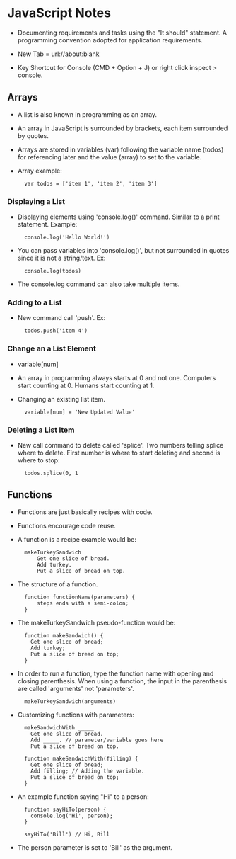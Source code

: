 # JavaScript Notes

- Documenting requirements and tasks using the "It should" statement. A programming convention adopted for application requirements.

- New Tab = url://about:blank
- Key Shortcut for Console (CMD + Option + J) or right click inspect > console.

## Arrays
- A list is also known in programming as an array.
- An array in JavaScript is surrounded by brackets, each item surrounded by quotes.
- Arrays are stored in variables (var) following the variable name (todos) for referencing later and the value (array) to set to the variable.
- Array example: 

		var todos = ['item 1', 'item 2', 'item 3']

### Displaying a List
- Displaying elements using 'console.log()' command. Similar to a print statement. Example: 

		console.log('Hello World!')
		
- You can pass variables into 'console.log()', but not surrounded in quotes since it is not a string/text. Ex: 

		console.log(todos)
		
- The console.log command can also take multiple items.

### Adding to a List
- New command call 'push'. Ex: 

		todos.push('item 4')

### Change an a List Element
- variable[num]
- An array in programming always starts at 0 and not one. Computers start counting at 0. Humans start counting at 1.
- Changing an existing list item. 

		variable[num] = 'New Updated Value'

### Deleting a List Item
- New call command to delete called 'splice'. Two numbers telling splice where to delete. First number is where to start deleting and second is where to stop: 

		todos.splice(0, 1

## Functions
- Functions are just basically recipes with code.
- Functions encourage code reuse.
- A function is a recipe example would be:

		makeTurkeySandwich
  			Get one slice of bread.
  			Add turkey.
  			Put a slice of bread on top.

- The structure of a function.

		function functionName(parameters) {
 			steps ends with a semi-colon;
		}
		
- The makeTurkeySandwich pseudo-function would be:

		function makeSandwich() {
		  Get one slice of bread;
		  Add turkey;
		  Put a slice of bread on top;
		}
		
- In order to run a function, type the function name with opening and closing parenthesis.
When using a function, the input in the parenthesis are called 'arguments' not 'parameters'.

		makeTurkeySandwich(arguments)

- Customizing functions with parameters:

		makeSandwichWith _____
		  Get one slice of bread.
		  Add _____. // parameter/variable goes here
		  Put a slice of bread on top.

		function makeSandwichWith(filling) {
		  Get one slice of bread;
		  Add filling; // Adding the variable.
		  Put a slice of bread on top;
		}
		
- An example function saying "Hi" to a person:

		function sayHiTo(person) {
		  console.log('Hi', person);
		}
		
		sayHiTo('Bill') // Hi, Bill

- The person parameter is set to 'Bill' as the argument.
